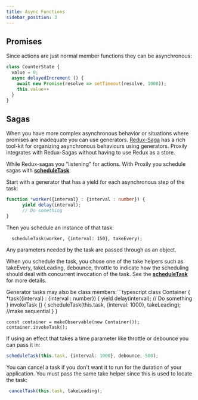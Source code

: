 ```yaml
---
title: Async Functions
sidebar_position: 3
---
```

## Promises
Since actions are just normal member functions they can be asynchronous:
```typescript
class CounterState {
  value = 0;
  async delayedIncrement () {
    await new Promise(resolve => setTimeout(resolve, 1000));
    this.value++
  }
}
```
## Sagas
When you have more complex asynchronous behavior or situations where promises are inadequate you can use generators. [Redux-Saga](https://redux-saga.js.org/) has a rich tool-kit for organizing asynchronous behaviours using generators. Proxily integrates with Redux-Sagas without having to use Redux as a store.  

While Redux-sagas you "listening" for actions. With Proxily you schedule sagas with [**scheduleTask**](../API/async.md#scheduletask).

Start with a generator that has a yield for each asynchronous step of the task: 
```typescript
function *worker({interval} : {interval : number}) {
      yield delay(interval);
      // Do something
}
```
Then you schedule an instance of that task:
```
  scheduleTask(worker, {interval: 150}, takeEvery);
```
Any parameters needed by the task are passed through as an object.

When you schedule the task, you chose one of the take helpers such as takeEvery, takeLeading, debounce, throttle to indicate how the scheduling should deal with concurrent invocation of the task.  See the [**scheduleTask**](../API/async.md#scheduletask) for more details.

Generator tasks may also be class members:```typescript
class Container {
    *task({interval} : {interval : number}) {
        yield delay(interval);
        // Do something
    }
    invokeTask () {
        scheduleTask(this.task, 
            {interval: 1000}, takeLeading); //make sequential
    }
}
```
const container = makeObservable(new Container());
container.invokeTask();
```

If using an effect that takes a time parameter like throttle or debounce you can pass it in:
```typescript
scheduleTask(this.task, {interval: 1000}, debounce, 500);
```
You can cancel a task if you don't want it to run for the duration of your application.  You must pass the same take helper since this is used to locate the task:
```typescript
 cancelTask(this.task, takeLeading);
```
